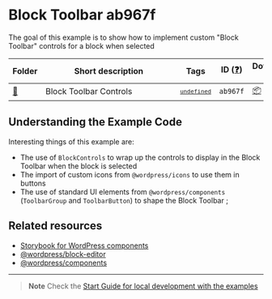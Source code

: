 # Block Toolbar ab967f

The goal of this example is to show how to implement custom "Block Toolbar" controls for a block when selected

<!-- Please, do not remove these @TABLE EXAMPLES BEGIN and @TABLE EXAMPLES END comments or modify the table inside. This table is automatically generated from the data at _data/examples.json and _data/tags.json -->
<!-- @TABLE EXAMPLES BEGIN -->
| Folder                                                                                                | <span style="display: inline-block; width:250px">Short description</span> | Tags                                                                                                                                   | ID ([❓](https://github.com/WordPress/block-development-examples/wiki/04-Why-an-ID-for-every-example%3F "Why an ID for every example?")) | Download .zip                                                                                                                                                                                                                                                    | Live Demo                                                                                                                                                                                                                                                                                                                                                                            |
| ----------------------------------------------------------------------------------------------------- | ------------------------------------------------------------------------- | -------------------------------------------------------------------------------------------------------------------------------------- | --------------------------------------------------------------------------------------------------------------------------------------- | ---------------------------------------------------------------------------------------------------------------------------------------------------------------------------------------------------------------------------------------------------------------- | ------------------------------------------------------------------------------------------------------------------------------------------------------------------------------------------------------------------------------------------------------------------------------------------------------------------------------------------------------------------------------------ |
| [📁](https://github.com/WordPress/block-development-examples/tree/trunk/plugins/block-toolbar-ab967f) | Block Toolbar Controls                                                    | <small><code><a href="https://github.com/WordPress/block-development-examples/wiki/03-Tags#block-toolbar">undefined</a></code></small> | `ab967f`                                                                                                                                | [📦](https://raw.githubusercontent.com/WordPress/block-development-examples/deploy/zips/block-toolbar-ab967f.zip "Install the plugin using this zip and activate it. Then use the ID of the block (ab967f) to find it and add it to a post to see it in action") | [![](https://raw.githubusercontent.com/WordPress/block-development-examples/trunk/_assets/icon-wp.svg)](https://playground.wordpress.net/?blueprint-url=https://raw.githubusercontent.com/WordPress/block-development-examples/trunk/plugins/block-toolbar-ab967f/_playground/blueprint.json "Use the ID of the block (ab967f) to find it and add it to a post to see it in action") |
<!-- @TABLE EXAMPLES END -->

## Understanding the Example Code

Interesting things of this example are:
- The use of `BlockControls` to wrap up the controls to display in the Block Toolbar when the block is selected
- The import of custom icons from `@wordpress/icons` to use them in buttons
- The use of standard UI elements from `@wordpress/components` (`ToolbarGroup` and  `ToolbarButton`) to shape the Block Toolbar ;

## Related resources

- [Storybook for WordPress components](https://wordpress.github.io/gutenberg/?path=/docs/docs-introduction--page)
- [@wordpress/block-editor](https://developer.wordpress.org/block-editor/reference-guides/packages/packages-block-editor/)
- [@wordpress/components](https://developer.wordpress.org/block-editor/reference-guides/packages/packages-components/)

----

> **Note**
> Check the [Start Guide for local development with the examples](https://github.com/WordPress/block-development-examples/wiki/02-Examples#start-guide-for-local-development-with-the-examples)

